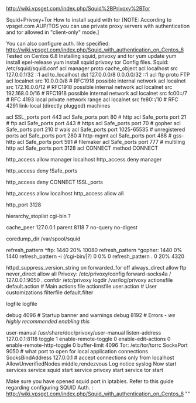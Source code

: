 http://wiki.vpsget.com/index.php/Squid%2BPrivoxy%2BTor

Squid+Privoxy+Tor
How to install squid with tor
[NOTE: According to vpsget.com AUP/TOS you can use private proxy servers with authentication and tor allowed in "client-only" mode.]

You can also configure auth. like specified: http://wiki.vpsget.com/index.php/Squid_with_authentication_on_Centos_6
Tested on Centos 6.8
Installing squid, privoxy and tor
yum update
yum install epel-release
yum install squid privoxy tor
Config files.
Squid: /etc/squid/squid.conf
acl manager proto cache_object
acl localhost src 127.0.0.1/32 ::1
acl to_localhost dst 127.0.0.0/8 0.0.0.0/32 ::1
acl ftp proto FTP
acl localnet src 10.0.0.0/8     # RFC1918 possible internal network
acl localnet src 172.16.0.0/12  # RFC1918 possible internal network
acl localnet src 192.168.0.0/16 # RFC1918 possible internal network
acl localnet src fc00::/7       # RFC 4193 local private network range
acl localnet src fe80::/10      # RFC 4291 link-local (directly plugged) machines

acl SSL_ports port 443
acl Safe_ports port 80          # http
acl Safe_ports port 21          # ftp
acl Safe_ports port 443         # https
acl Safe_ports port 70          # gopher
acl Safe_ports port 210         # wais
acl Safe_ports port 1025-65535  # unregistered ports
acl Safe_ports port 280         # http-mgmt
acl Safe_ports port 488         # gss-http
acl Safe_ports port 591         # filemaker
acl Safe_ports port 777         # multiling http
acl Safe_ports port 3128
acl CONNECT method CONNECT

http_access allow manager localhost
http_access deny manager

http_access deny !Safe_ports

http_access deny CONNECT !SSL_ports

http_access allow localhost
http_access allow all

http_port 3128

hierarchy_stoplist cgi-bin ?

cache_peer 127.0.0.1 parent 8118 7 no-query no-digest

coredump_dir /var/spool/squid

refresh_pattern ^ftp:           1440    20%     10080
refresh_pattern ^gopher:        1440    0%      1440
refresh_pattern -i (/cgi-bin/|\?) 0     0%      0
refresh_pattern .               0       20%     4320


httpd_suppress_version_string on
forwarded_for off
always_direct allow ftp
never_direct allow all
Privoxy: /etc/privoxy/config
forward-socks4a / 127.0.0.1:9050 .
confdir /etc/privoxy
logdir /var/log/privoxy
actionsfile default.action   # Main actions file
actionsfile user.action      # User customizations
filterfile default.filter

logfile logfile

debug   4096 # Startup banner and warnings
debug   8192 # Errors - *we highly recommended enabling this*

user-manual /usr/share/doc/privoxy/user-manual
listen-address  127.0.0.1:8118
toggle  1
enable-remote-toggle 0
enable-edit-actions 0
enable-remote-http-toggle 0
buffer-limit 4096
Tor: /etc/tor/torrc
SocksPort 9050 # what port to open for local application connections
SocksBindAddress 127.0.0.1 # accept connections only from localhost
AllowUnverifiedNodes middle,rendezvous
Log notice syslog
Now start services
service squid start
service privoxy start
service tor start

Make sure you have opened squid port in iptables.
Refer to this guide regarding configuring SQUID Auth. : http://wiki.vpsget.com/index.php/Squid_with_authentication_on_Centos_6
""
